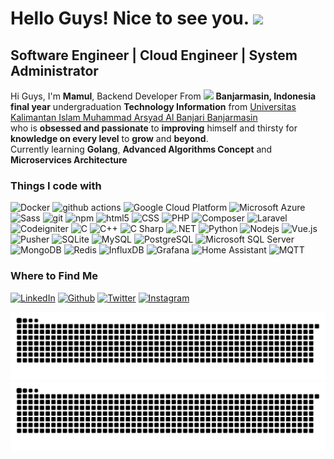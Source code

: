 <h1>Hello Guys! Nice to see you. <img src="https://emojis.slackmojis.com/emojis/images/1531849430/4246/blob-sunglasses.gif?1531849430" width="30"/></h1>
<h2> Software Engineer | Cloud Engineer | System Administrator</h3>

<p>
    Hi Guys, I'm <b>Mamul</b>, Backend Developer From <img src="https://cdn-icons-png.flaticon.com/512/330/330476.png" width="13"/> <b> Banjarmasin, Indonesia</b>
    <b>final year</b> undergraduation <b>Technology Information</b> from <a href="https://uniska-bjm.ac.id/" target="_blank">Universitas Kalimantan Islam Muhammad Arsyad Al Banjari Banjarmasin</a>
    <br>
    who is <b>obsessed and passionate</b> to <b>improving</b> himself and thirsty for <b>knowledge on every level</b> to <b>grow</b> and <b>beyond</b>.
    <br>
    Currently learning <b>Golang</b>, <b>Advanced Algorithms Concept</b> and <b>Microservices Architecture</b> 
</p>

<h3>Things I code with</h3>
<p>
  <img alt="Docker" src="https://img.shields.io/badge/-Docker-46a2f1?style=flat-square&logo=docker&logoColor=white" />
  <img alt="github actions" src="https://img.shields.io/badge/-Github_Actions-2088FF?style=flat-square&logo=github-actions&logoColor=white" />
  <img alt="Google Cloud Platform" src="https://img.shields.io/badge/-Google_Cloud_Platform-1a73e8?style=flat-square&logo=google-cloud&logoColor=white" />
  <img alt="Microsoft Azure" src="https://img.shields.io/badge/-Microsoft_Azure-0078D4?style=flat-square&logo=microsoft-azure&logoColor=white" />
  <img alt="Sass" src="https://img.shields.io/badge/-Sass-CC6699?style=flat-square&logo=sass&logoColor=white" />
  <img alt="git" src="https://img.shields.io/badge/-Git-F05032?style=flat-square&logo=git&logoColor=white" />
  <img alt="npm" src="https://img.shields.io/badge/-NPM-CB3837?style=flat-square&logo=npm&logoColor=white" />
  <img alt="html5" src="https://img.shields.io/badge/-HTML5-E34F26?style=flat-square&logo=html5&logoColor=white" />
  <img alt="CSS" src="https://img.shields.io/badge/-CSS3-1572B6?style=flat-square&logo=css3&logoColor=white" />
  <img alt="PHP" src="https://img.shields.io/badge/-PHP-777BB4?style=flat-square&logo=php&logoColor=white" />
  <img alt="Composer" src="https://img.shields.io/badge/-Composer-885630?style=flat-square&logo=composer&logoColor=white" />
  <img alt="Laravel" src="https://img.shields.io/badge/-Laravel-FF2D20?style=flat-square&logo=laravel&logoColor=white" />
  <img alt="Codeigniter" src="https://img.shields.io/badge/-Codeigniter-EF4223?style=flat-square&logo=codeigniter&logoColor=white" />
  <img alt="C" src="https://img.shields.io/badge/-C-A8B9CC?style=flat-square&logo=c&logoColor=white" />
  <img alt="C++" src="https://img.shields.io/badge/-C++-00599C?style=flat-square&logo=cplusplus&logoColor=white" />
  <img alt="C Sharp" src="https://img.shields.io/badge/-C%23-239120?style=flat-square&logo=csharp&logoColor=white" />
  <img alt=".NET" src="https://img.shields.io/badge/-ASP.NET-512BD4?style=flat-square&logo=dotnet&logoColor=white" />
  <img alt="Python" src="https://img.shields.io/badge/-Python-3776AB?style=flat-square&logo=python&logoColor=white" />
  <img alt="Nodejs" src="https://img.shields.io/badge/-Nodejs-43853d?style=flat-square&logo=Node.js&logoColor=white" />
  <img alt="Vue.js" src="https://img.shields.io/badge/-Vue.js-4FC08D?style=flat-square&logo=vue.js&logoColor=white" />
  <img alt="Pusher" src="https://img.shields.io/badge/-Pusher-300D4F?style=flat-square&logo=pusher&logoColor=white" />
  <img alt="SQLite" src="https://img.shields.io/badge/-SQLite-003B57?style=flat-square&logo=sqlite&logoColor=white" />
  <img alt="MySQL" src="https://img.shields.io/badge/-MySQL-4479A1?style=flat-square&logo=mysql&logoColor=white" />
  <img alt="PostgreSQL" src="https://img.shields.io/badge/-PostgreSQL-4169E1?style=flat-square&logo=postgreSQL&logoColor=white" />
  <img alt="Microsoft SQL Server" src="https://img.shields.io/badge/-Microsoft_SQL_Server-CC2927?style=flat-square&logo=microsoft-sql-server&logoColor=white" />
  <img alt="MongoDB" src="https://img.shields.io/badge/-MongoDB-13aa52?style=flat-square&logo=mongodb&logoColor=white" />
  <img alt="Redis" src="https://img.shields.io/badge/-Redis-DC382D?style=flat-square&logo=redis&logoColor=white" />
  <img alt="InfluxDB" src="https://img.shields.io/badge/-InfluxDB-22ADF6?style=flat-square&logo=influxdb&logoColor=white" />
  <img alt="Grafana" src="https://img.shields.io/badge/-Grafana-F46800?style=flat-square&logo=grafana&logoColor=white" />
  <img alt="Home Assistant" src="https://img.shields.io/badge/-Home_Assistant-41BDF5?style=flat-square&logo=home-assistant&logoColor=white" />
  <img alt="MQTT" src="https://img.shields.io/badge/-Eclipse_Mosquitto-3C5280?style=flat-square&logo=eclipse-mosquitto&logoColor=white" />
</p>

<h3>Where to Find Me</h3>
<p>
    <a href="https://www.linkedin.com/in/muhammad-imamul-azmi/" target="_blank"><img alt="LinkedIn" src="https://img.shields.io/badge/linkedin-%230077B5.svg?&style=for-the-badge&logo=linkedin&logoColor=white" /></a> 
    <a href="https://github.com/mamulazmi" target="_blank"><img alt="Github" src="https://img.shields.io/badge/GitHub-%2312100E.svg?&style=for-the-badge&logo=Github&logoColor=white" /></a> 
    <a href="https://twitter.com/Sn4ckEye" target="_blank"><img alt="Twitter" src="https://img.shields.io/badge/twitter-%231DA1F2.svg?&style=for-the-badge&logo=twitter&logoColor=white" /></a>
    <a href="https://instagram.com/imamul.azmi" target="_blank"><img alt="Instagram" src="https://img.shields.io/badge/instagram-E4405F.svg?&style=for-the-badge&logo=instagram&logoColor=white" /></a>
</p>

![GitHub Snake Light](https://raw.githubusercontent.com/mamulazmi/mamulazmi/snake-images/github-contribution-grid-snake.svg#gh-light-mode-only)
![GitHub Snake dark](https://raw.githubusercontent.com/mamulazmi/mamulazmi/snake-images/github-contribution-grid-snake-dark.svg#gh-dark-mode-only)